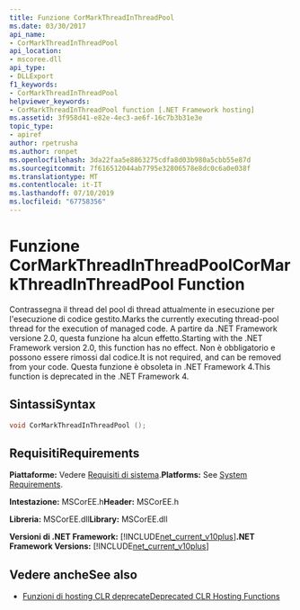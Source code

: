 ```yaml
---
title: Funzione CorMarkThreadInThreadPool
ms.date: 03/30/2017
api_name:
- CorMarkThreadInThreadPool
api_location:
- mscoree.dll
api_type:
- DLLExport
f1_keywords:
- CorMarkThreadInThreadPool
helpviewer_keywords:
- CorMarkThreadInThreadPool function [.NET Framework hosting]
ms.assetid: 3f958d41-e82e-4ec3-ae6f-16c7b3b31e3e
topic_type:
- apiref
author: rpetrusha
ms.author: ronpet
ms.openlocfilehash: 3da22faa5e8863275cdfa8d03b980a5cbb55e87d
ms.sourcegitcommit: 7f616512044ab7795e32806578e8dc0c6a0e038f
ms.translationtype: MT
ms.contentlocale: it-IT
ms.lasthandoff: 07/10/2019
ms.locfileid: "67758356"
---
```

# <a name="cormarkthreadinthreadpool-function"></a><span data-ttu-id="24d5e-102">Funzione CorMarkThreadInThreadPool</span><span class="sxs-lookup"><span data-stu-id="24d5e-102">CorMarkThreadInThreadPool Function</span></span>
<span data-ttu-id="24d5e-103">Contrassegna il thread del pool di thread attualmente in esecuzione per l'esecuzione di codice gestito.</span><span class="sxs-lookup"><span data-stu-id="24d5e-103">Marks the currently executing thread-pool thread for the execution of managed code.</span></span> <span data-ttu-id="24d5e-104">A partire da .NET Framework versione 2.0, questa funzione ha alcun effetto.</span><span class="sxs-lookup"><span data-stu-id="24d5e-104">Starting with the .NET Framework version 2.0, this function has no effect.</span></span> <span data-ttu-id="24d5e-105">Non è obbligatorio e possono essere rimossi dal codice.</span><span class="sxs-lookup"><span data-stu-id="24d5e-105">It is not required, and can be removed from your code.</span></span> <span data-ttu-id="24d5e-106">Questa funzione è obsoleta in .NET Framework 4.</span><span class="sxs-lookup"><span data-stu-id="24d5e-106">This function is deprecated in the .NET Framework 4.</span></span>  
  
## <a name="syntax"></a><span data-ttu-id="24d5e-107">Sintassi</span><span class="sxs-lookup"><span data-stu-id="24d5e-107">Syntax</span></span>  
  
```cpp  
void CorMarkThreadInThreadPool ();  
```  
  
## <a name="requirements"></a><span data-ttu-id="24d5e-108">Requisiti</span><span class="sxs-lookup"><span data-stu-id="24d5e-108">Requirements</span></span>  
 <span data-ttu-id="24d5e-109">**Piattaforme:** Vedere [Requisiti di sistema](../../../../docs/framework/get-started/system-requirements.md).</span><span class="sxs-lookup"><span data-stu-id="24d5e-109">**Platforms:** See [System Requirements](../../../../docs/framework/get-started/system-requirements.md).</span></span>  
  
 <span data-ttu-id="24d5e-110">**Intestazione:** MSCorEE.h</span><span class="sxs-lookup"><span data-stu-id="24d5e-110">**Header:** MSCorEE.h</span></span>  
  
 <span data-ttu-id="24d5e-111">**Libreria:** MSCorEE.dll</span><span class="sxs-lookup"><span data-stu-id="24d5e-111">**Library:** MSCorEE.dll</span></span>  
  
 <span data-ttu-id="24d5e-112">**Versioni di .NET Framework:** [!INCLUDE[net_current_v10plus](../../../../includes/net-current-v10plus-md.md)]</span><span class="sxs-lookup"><span data-stu-id="24d5e-112">**.NET Framework Versions:** [!INCLUDE[net_current_v10plus](../../../../includes/net-current-v10plus-md.md)]</span></span>  
  
## <a name="see-also"></a><span data-ttu-id="24d5e-113">Vedere anche</span><span class="sxs-lookup"><span data-stu-id="24d5e-113">See also</span></span>

- [<span data-ttu-id="24d5e-114">Funzioni di hosting CLR deprecate</span><span class="sxs-lookup"><span data-stu-id="24d5e-114">Deprecated CLR Hosting Functions</span></span>](../../../../docs/framework/unmanaged-api/hosting/deprecated-clr-hosting-functions.md)
